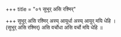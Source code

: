 +++
title = "०१ सुभूर् असि रश्मिर्"

+++
सुभूर् असि रश्मिर् अस्य् आयुर्धा अस्य् आयुर् मयि धेहि ।  
(सुभूर् असि रश्मिर्) असि वर्चोधा असि वर्चो मयि धेहि ॥